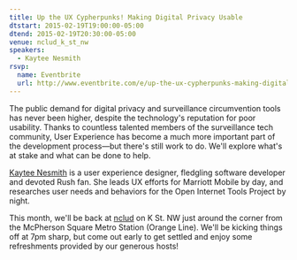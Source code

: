 ```yaml
---
title: Up the UX Cypherpunks! Making Digital Privacy Usable
dtstart: 2015-02-19T19:00:00-05:00
dtend: 2015-02-19T20:30:00-05:00
venue: nclud_k_st_nw
speakers:
  - Kaytee Nesmith
rsvp:
  name: Eventbrite
  url: http://www.eventbrite.com/e/up-the-ux-cypherpunks-making-digital-privacy-usable-tickets-15714757262
---
```


The public demand for digital privacy and surveillance circumvention tools has never been higher, despite the technology's reputation for poor usability. Thanks to countless talented members of the surveillance tech community, User Experience has become a much more important part of the development process—but there's still work to do. We'll explore what's at stake and what can be done to help.

[Kaytee Nesmith](http://www.kayteenesmith.com/) is a user experience designer, fledgling software developer and devoted Rush fan. She leads UX efforts for Marriott Mobile by day, and researches user needs and behaviors for the Open Internet Tools Project by night.

This month, we'll be back at [nclud](http://nclud.com/) on K St. NW just around the corner from the McPherson Square Metro Station (Orange Line). We'll be kicking things off at 7pm sharp, but come out early to get settled and enjoy some refreshments provided by our generous hosts!